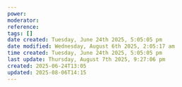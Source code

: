 ```yaml
---
power: 
moderator: 
reference: 
tags: []
date created: Tuesday, June 24th 2025, 5:05:05 pm
date modified: Wednesday, August 6th 2025, 2:05:17 am
time created: Tuesday, June 24th 2025, 5:05:05 pm
last update: Thursday, August 7th 2025, 9:27:06 pm
created: 2025-06-24T13:05
updated: 2025-08-06T14:15
---
```

